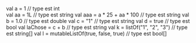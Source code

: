 val a = 1                                   // type est     int        
val aa = 1L                                 // type est     string
val aaa = a * 25 + aa * 100                 // type est     string
val b = 1.0                                 // type est     double
val c = "1"                                 // type est     string
val d = true                                // type est     bool
val laChose = c + b                         // type est     string
val k = listOf("1", "2", "3")               // type est     string[]
val l = mutableListOf(true, false, true)    // type est     bool[]